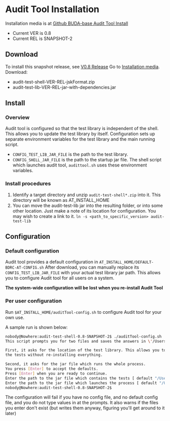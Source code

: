 #  Audit Tool Installation
Installation media is at [Github BUDA-base Audit Tool Install](https://github.com/buda-base/asset-manager/tree/master/audittool/install)

- Current VER is 0.8
- Current REL is SNAPSHOT-2

## Download
To install this snapshot release, see [V0.8 Release](https://github.com/buda-base/asset-manager/releases/tag/v0.8-SNAPSHOT-2)
Go to [Installation media]((https://github.com/buda-base/asset-manager/tree/master/audittool/install)
). Download:
- audit-test-shell-VER-REL-jskFormat.zip
- audit-test-lib-VER-REL-jar-with-dependencies.jar

## Install
### Overview
Audit tool is configured so that the test library is independent of the shell. This allows you to update the test
library by itself. Configuration sets up separate environment variables for the test library and the main running script.
- `CONFIG_TEST_LIB_JAR_FILE` is the path to the test library.
- `CONFIG_SHELL_JAR_FILE` is the path to the startup jar file.
The shell script which launches audit tool, `audittool.sh` uses these environment variables.

### Install procedures
1. Identify a target directory and unzip `audit-test-shell*.zip` into it. This directory will be known as AT_INSTALL_HOME
2. You can move the audit-test-lib jar into the resulting folder, or into some other location. Just make a note of its location for configuration. You may wish to create a link to it. `ln -s <path_to_specific_version> audit-test-lib`

## Configuration 
### Default configuration
Audit tool provides a default configuration  in `AT_INSTALL_HOME/DEFAULT-BDRC-AT-CONFIG.sh` After download, you can 
manually replace its `CONFIG_TEST_LIB_JAR_FILE` with your actual test library jar path.
This allows you to configure Audit tool for all users on a system. 

**The system-wide configuration will be lost when you re-install Audit Tool**

### Per user configuration
Run `$AT_INSTALL_HOME/auditTool-config.sh` to configure Audit tool for your own use.

A sample run is shown below:
 ```bash
nobody@Nowhere:audit-test-shell-0.8-SNAPSHOT-2$ ./auditTool-config.sh
This script prompts you for two files and saves the answers in \'/Users/nobody/.config/bdrc/auditTool/config\'.

First, it asks for the location of the test library. This allows you to update
the tests without re-installing everything.

Second, it asks for the jar file which runs the whole process.
You press [Enter] to accept the defaults.
Press [Enter] when you are ready to continue.
Enter the path to the jar file which contains the tests [ default "/Users/jimk/bin/am/at/audit-test-lib-0.8-SNAPSHOT-2-jar-with-dependencies.jar" ]?
Enter the path to the jar file which launches the process [ default "/Users/jimk/bin/am/at/audit-test-shell-0.8-SNAPSHOT-2/audit-test-shell-0.8-SNAPSHOT-2.jar" ]?
nobody@Nowhere:audit-test-shell-0.8-SNAPSHOT-2$
```

The configuration will fail if you have no config file, and no default config file, and you do not type values in at the prompts.
It also warns if the files you enter don't exist (but writes them anyway, figuring you'll get around to it later)
